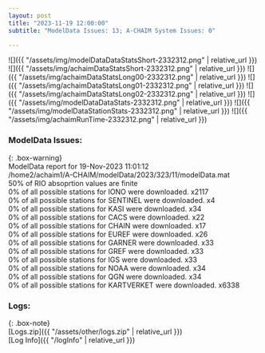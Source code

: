 ```yaml
---
layout: post
title: "2023-11-19 12:00:00"
subtitle: "ModelData Issues: 13; A-CHAIM System Issues: 0"

---
```


![]({{ "/assets/img/modelDataDataStatsShort-2332312.png" | relative_url }})
![]({{ "/assets/img/achaimDataStatsShort-2332312.png" | relative_url }})
![]({{ "/assets/img/achaimDataStatsLong00-2332312.png" | relative_url }})
![]({{ "/assets/img/achaimDataStatsLong01-2332312.png" | relative_url }})
![]({{ "/assets/img/achaimDataStatsLong02-2332312.png" | relative_url }})
![]({{ "/assets/img/modelDataDataStats-2332312.png" | relative_url }})
![]({{ "/assets/img/modelDataStationStats-2332312.png" | relative_url }})
![]({{ "/assets/img/achaimRunTime-2332312.png" | relative_url }})


### ModelData Issues:  
  
{: .box-warning}  
 ModelData report for 19-Nov-2023 11:01:12   
 /home2/achaim1/A-CHAIM/modelData/2023/323/11/modelData.mat   
 50% of RIO absoprtion values are finite   
 0% of all possible stations for IONO were downloaded. x2117   
 0% of all possible stations for SENTINEL were downloaded. x4   
 0% of all possible stations for KASI were downloaded. x34   
 0% of all possible stations for CACS were downloaded. x22   
 0% of all possible stations for CHAIN were downloaded. x17   
 0% of all possible stations for EUREF were downloaded. x26   
 0% of all possible stations for GARNER were downloaded. x33   
 0% of all possible stations for GREF were downloaded. x33   
 0% of all possible stations for IGS were downloaded. x33   
 0% of all possible stations for NOAA were downloaded. x34   
 0% of all possible stations for QGN were downloaded. x34   
 0% of all possible stations for KARTVERKET were downloaded. x6338   
  


### Logs:  
  
{: .box-note}  
[Logs.zip]({{ "/assets/other/logs.zip" | relative_url }})  
[Log Info]({{ "/logInfo" | relative_url }})  
